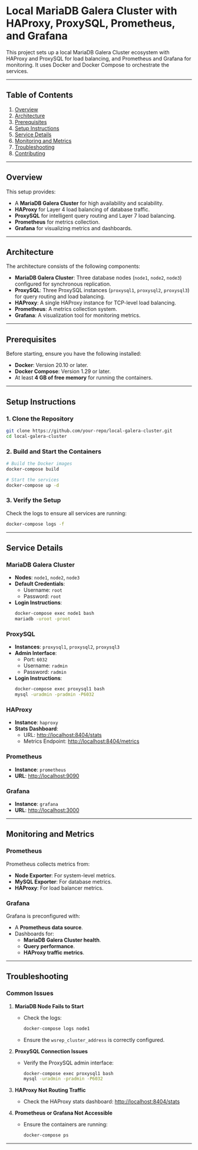 # Local MariaDB Galera Cluster with HAProxy, ProxySQL, Prometheus, and Grafana

This project sets up a local MariaDB Galera Cluster ecosystem with HAProxy and ProxySQL for load balancing, and Prometheus and Grafana for monitoring. It uses Docker and Docker Compose to orchestrate the services.

---

## Table of Contents

1. [Overview](#overview)
2. [Architecture](#architecture)
3. [Prerequisites](#prerequisites)
4. [Setup Instructions](#setup-instructions)
5. [Service Details](#service-details)
6. [Monitoring and Metrics](#monitoring-and-metrics)
7. [Troubleshooting](#troubleshooting)
8. [Contributing](#contributing)

---

## Overview

This setup provides:
- A **MariaDB Galera Cluster** for high availability and scalability.
- **HAProxy** for Layer 4 load balancing of database traffic.
- **ProxySQL** for intelligent query routing and Layer 7 load balancing.
- **Prometheus** for metrics collection.
- **Grafana** for visualizing metrics and dashboards.

---

## Architecture

The architecture consists of the following components:

- **MariaDB Galera Cluster**: Three database nodes (`node1`, `node2`, `node3`) configured for synchronous replication.
- **ProxySQL**: Three ProxySQL instances (`proxysql1`, `proxysql2`, `proxysql3`) for query routing and load balancing.
- **HAProxy**: A single HAProxy instance for TCP-level load balancing.
- **Prometheus**: A metrics collection system.
- **Grafana**: A visualization tool for monitoring metrics.

---

## Prerequisites

Before starting, ensure you have the following installed:

- **Docker**: Version 20.10 or later.
- **Docker Compose**: Version 1.29 or later.
- At least **4 GB of free memory** for running the containers.

---

## Setup Instructions

### 1. Clone the Repository

```bash
git clone https://github.com/your-repo/local-galera-cluster.git
cd local-galera-cluster
```

### 2. Build and Start the Containers

```bash
# Build the Docker images
docker-compose build

# Start the services
docker-compose up -d
```

### 3. Verify the Setup

Check the logs to ensure all services are running:

```bash
docker-compose logs -f
```

---

## Service Details

### MariaDB Galera Cluster

- **Nodes**: `node1`, `node2`, `node3`
- **Default Credentials**:
  - Username: `root`
  - Password: `root`
- **Login Instructions**:
  ```bash
  docker-compose exec node1 bash
  mariadb -uroot -proot
  ```

### ProxySQL

- **Instances**: `proxysql1`, `proxysql2`, `proxysql3`
- **Admin Interface**:
  - Port: `6032`
  - Username: `radmin`
  - Password: `radmin`
- **Login Instructions**:
  ```bash
  docker-compose exec proxysql1 bash
  mysql -uradmin -pradmin -P6032
  ```

### HAProxy

- **Instance**: `haproxy`
- **Stats Dashboard**:
  - URL: [http://localhost:8404/stats](http://localhost:8404/stats)
  - Metrics Endpoint: [http://localhost:8404/metrics](http://localhost:8404/metrics)

### Prometheus

- **Instance**: `prometheus`
- **URL**: [http://localhost:9090](http://localhost:9090)

### Grafana

- **Instance**: `grafana`
- **URL**: [http://localhost:3000](http://localhost:3000)

---

## Monitoring and Metrics

### Prometheus

Prometheus collects metrics from:
- **Node Exporter**: For system-level metrics.
- **MySQL Exporter**: For database metrics.
- **HAProxy**: For load balancer metrics.

### Grafana

Grafana is preconfigured with:
- A **Prometheus data source**.
- Dashboards for:
  - **MariaDB Galera Cluster health**.
  - **Query performance**.
  - **HAProxy traffic metrics**.

---

## Troubleshooting

### Common Issues

1. **MariaDB Node Fails to Start**
   - Check the logs:
     ```bash
     docker-compose logs node1
     ```
   - Ensure the `wsrep_cluster_address` is correctly configured.

2. **ProxySQL Connection Issues**
   - Verify the ProxySQL admin interface:
     ```bash
     docker-compose exec proxysql1 bash
     mysql -uradmin -pradmin -P6032
     ```

3. **HAProxy Not Routing Traffic**
   - Check the HAProxy stats dashboard:
     [http://localhost:8404/stats](http://localhost:8404/stats)

4. **Prometheus or Grafana Not Accessible**
   - Ensure the containers are running:
     ```bash
     docker-compose ps
     ```

---